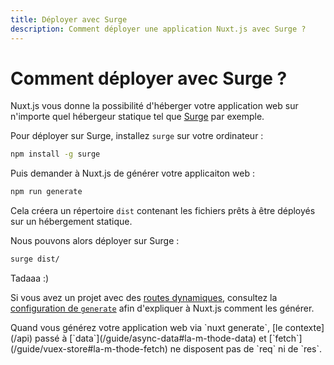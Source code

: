 ```yaml
---
title: Déployer avec Surge
description: Comment déployer une application Nuxt.js avec Surge ?
---
```


# Comment déployer avec Surge ?

Nuxt.js vous donne la possibilité d'héberger votre application web sur n'importe quel hébergeur statique tel que [Surge](https://surge.sh/) par exemple.

Pour déployer sur Surge, installez `surge` sur votre ordinateur :

```bash
npm install -g surge
```

Puis demander à Nuxt.js de générer votre applicaiton web :

```bash
npm run generate
```

Cela créera un répertoire `dist` contenant les fichiers prêts à être déployés sur un hébergement statique.

Nous pouvons alors déployer sur Surge :

```bash
surge dist/
```

Tadaaa :)

Si vous avez un projet avec des [routes dynamiques](/guide/routing#routes-dynamiques), consultez la [configuration de `generate`](/api/configuration-generate) afin d'expliquer à Nuxt.js comment les générer.

<div class="Alert">Quand vous générez votre application web via `nuxt generate`, [le contexte](/api) passé à [`data`](/guide/async-data#la-m-thode-data) et [`fetch`](/guide/vuex-store#la-m-thode-fetch) ne disposent pas de `req` ni de `res`.</div>
